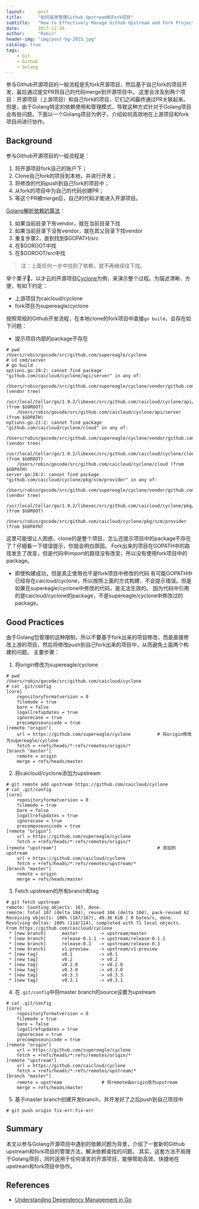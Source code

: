 ```yaml
---
layout:     post
title:      "如何高效管理Github Upstream和Fork项目"
subtitle:   "How to Effectively Manage Github Upstream and Fork Projects"
date:       2017-12-28
author:     "Robin"
header-img: "img/post-bg-2015.jpg"
catalog: true
tags:
    - Git
    - Github
    - Golang
---
```


参与Github开源项目的一般流程是先fork开源项目，然后基于自己fork的项目开发，最后通过提交PR将自己的代码merge到开源项目中。
这里会涉及到两个项目：开源项目（上游项目）和自己fork的项目，它们之间最终通过PR关联起来。
但是，由于Golang特定的依赖使用和管理模式，导致这种方式针对于Golang项目会有些问题。下面以一个Golang项目为例子，介绍如何高效地在上游项目和fork项目间进行协作。

## Background

参与Github开源项目的一般流程是：
1. 将开源项目fork自己的账户下；
2. Clone自己fork的项目到本地，并进行开发；
3. 将修改的代码push到自己fork的项目中；
4. 从fork的项目中为自己的代码创建PR；
5. 等这个PR被merge后，自己的代码才能进入开源项目。

[Golang解析依赖的算法](http://lucasfcosta.com/2017/02/07/Understanding-Go-Dependency-Management.html)：
1. 如果当前目录下有vendor，就在当前目录下找
2. 如果当前目录下没有vendor，就在其父目录下找vendor
3. 重复步骤2，直到找到$GOPATH/src
4. 在$GOROOT中找
5. 在$GOROOT/src中找

> 注：上面任何一步中找到了依赖，就不再继续往下找。

举个栗子🌰，以才云的开源项目[Cyclone](https://github.com/caicloud/cyclone)为例，来演示整个过程。为描述清晰、方便，有如下约定：
* 上游项目为caicloud/cyclone
* fork项目为supereagle/cyclone

按照常规的Github开发流程，在本地clone的fork项目中直接`go build`，会存在如下问题：
* 提示项目内部的package不存在
```
# pwd
/Users/robin/gocode/src/github.com/supereagle/cyclone
# cd cmd/server
# go build .
options.go:20:2: cannot find package "github.com/caicloud/cyclone/api/server" in any of:
	/Users/robin/gocode/src/github.com/supereagle/cyclone/vendor/github.com/caicloud/cyclone/api/server (vendor tree)
	/usr/local/Cellar/go/1.9.2/libexec/src/github.com/caicloud/cyclone/api/server (from $GOROOT)
	/Users/robin/gocode/src/github.com/caicloud/cyclone/api/server (from $GOPATH)
options.go:21:2: cannot find package "github.com/caicloud/cyclone/cloud" in any of:
	/Users/robin/gocode/src/github.com/supereagle/cyclone/vendor/github.com/caicloud/cyclone/cloud (vendor tree)
	/usr/local/Cellar/go/1.9.2/libexec/src/github.com/caicloud/cyclone/cloud (from $GOROOT)
	/Users/robin/gocode/src/github.com/caicloud/cyclone/cloud (from $GOPATH)
server.go:28:2: cannot find package "github.com/caicloud/cyclone/pkg/scm/provider" in any of:
	/Users/robin/gocode/src/github.com/supereagle/cyclone/vendor/github.com/caicloud/cyclone/pkg/scm/provider (vendor tree)
	/usr/local/Cellar/go/1.9.2/libexec/src/github.com/caicloud/cyclone/pkg/scm/provider (from $GOROOT)
	/Users/robin/gocode/src/github.com/caicloud/cyclone/pkg/scm/provider (from $GOPATH)
```

这里可能很让人困惑，clone的是整个项目，怎么还提示项目中的package不存在了？仔细看一下错误提示，你就会明白原因。
Fork出来的项目在GOPATH中的路径发生了改变，但是代码中import的路径没有改变，所以没有使用fork项目中的package。

* 即使构建成功，但是真正使用也不是fork项目中修改的代码
有可能GOPATH中已经存在caicloud/cyclone，所以按照上面的方式构建，不会提示错误。但是如果在supereagle/cyclone中修改的代码，是无法生效的。
因为代码中引用的是caicloud/cyclone的package，不是supereagle/cyclone中修改过的package。

## Good Practices

由于Golang包管理的这种限制，所以不要基于fork出来的项目修改，而是直接修改上游的项目，然后将修改push到自己fork出来的项目中，从而避免上面两个构建的问题。
主要步骤：
1. 将origin修改为supereagle/cyclone
```
# pwd
/Users/robin/gocode/src/github.com/caicloud/cyclone
# cat .git/config
[core]
	repositoryformatversion = 0
	filemode = true
	bare = false
	logallrefupdates = true
	ignorecase = true
	precomposeunicode = true
[remote "origin"]
	url = https://github.com/supereagle/cyclone          # 将origin修改为supereagle/cyclone
	fetch = +refs/heads/*:refs/remotes/origin/*
[branch "master"]
	remote = origin
	merge = refs/heads/master
```

2. 将caicloud/cyclone添加为upstream
```
# git remote add upstream https://github.com/caicloud/cyclone
# cat .git/config
[core]
	repositoryformatversion = 0
	filemode = true
	bare = false
	logallrefupdates = true
	ignorecase = true
	precomposeunicode = true
[remote "origin"]
	url = https://github.com/supereagle/cyclone
	fetch = +refs/heads/*:refs/remotes/origin/*
[remote "upstream"]                                      # 添加的upstream
	url = https://github.com/caicloud/cyclone
	fetch = +refs/heads/*:refs/remotes/upstream/*
[branch "master"]
	remote = origin
	merge = refs/heads/master
```

3. Fetch upstream的所有branch和tag
```
# git fetch upstream
remote: Counting objects: 167, done.
remote: Total 167 (delta 104), reused 104 (delta 104), pack-reused 62
Receiving objects: 100% (167/167), 40.36 KiB | 0 bytes/s, done.
Resolving deltas: 100% (114/114), completed with 71 local objects.
From https://github.com/caicloud/cyclone
 * [new branch]      master        -> upstream/master
 * [new branch]      release-0.1.1 -> upstream/release-0.1.1
 * [new branch]      release-0.3   -> upstream/release-0.3
 * [new branch]      v1-preview    -> upstream/v1-preview
 * [new tag]         v0.1          -> v0.1
 * [new tag]         v0.2          -> v0.2
 * [new tag]         v0.2.0        -> v0.2.0
 * [new tag]         v0.3.0        -> v0.3.0
 * [new tag]         v0.3.3        -> v0.3.3
 * [new tag]         v0.3.1        -> v0.3.1
```

4. 在`.git/config`中将master branch的source设置为upstream
```
# cat .git/config
[core]
	repositoryformatversion = 0
	filemode = true
	bare = false
	logallrefupdates = true
	ignorecase = true
	precomposeunicode = true
[remote "origin"]
	url = https://github.com/supereagle/cyclone
	fetch = +refs/heads/*:refs/remotes/origin/*
[remote "upstream"]
	url = https://github.com/caicloud/cyclone
	fetch = +refs/heads/*:refs/remotes/upstream/*
[branch "master"]
	remote = upstream               # 将remote由origin改为upstream
	merge = refs/heads/master
```

5. 基于master branch创建开发branch，并开发好了之后push到自己项目中
```
# git push origin fix-err:fix-err
```

## Summary

本文以参与Golang开源项目中遇到的依赖问题为背景，介绍了一套新的Github upstream和fork项目的管理方法，解决依赖查找的问题。
其实，这套方法不局限于Golang项目，同时适用于任何语言的开源项目，能够帮助高效、快捷地在upstream和fork项目中协作。

## References

- [Understanding Dependency Management in Go](http://lucasfcosta.com/2017/02/07/Understanding-Go-Dependency-Management.html)